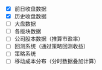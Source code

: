 - [X] 前日收盘数据
- [X] 历史收盘数据
- [ ] 大盘数据
- [ ] 各版块数据
- [ ] 公司股本数据（推算市盈率）
- [ ] 回测系统（通过策略回测收益）
- [ ] 策略系统
- [ ] 移动成本分布（分时数据叠加计算）
